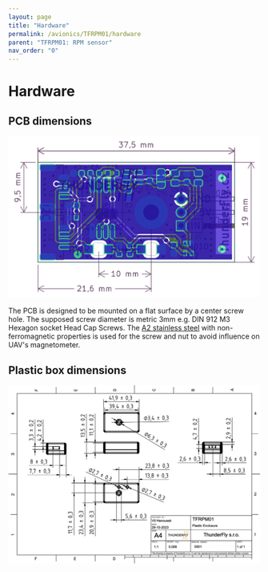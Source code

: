 ```yaml
---
layout: page
title: "Hardware"
permalink: /avionics/TFRPM01/hardware
parent: "TFRPM01: RPM sensor"
nav_order: "0"
---
```


# Hardware


## PCB dimensions

![TFRPM01 PCB dimensions](TFRPM01_PCB_dimensions.png)

The PCB is designed to be mounted on a flat surface by a center screw hole. The supposed screw diameter is metric 3mm e.g. DIN 912 M3 Hexagon socket Head Cap Screws. The [A2 stainless steel](https://en.wikipedia.org/wiki/SAE_304_stainless_steel) with non-ferromagnetic properties is used for the screw and nut to avoid influence on UAV's magnetometer. 

## Plastic box dimensions 

[![](TFRPM01-dimensions.svg)](TFRPM01-dimensions.pdf)
